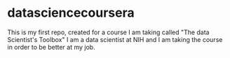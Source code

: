 # datasciencecoursera
This is my first repo, created for a course I am taking called "The data Scientist's Toolbox"
I am a data scientist at NIH and I am taking the course in order to be better at my job.
